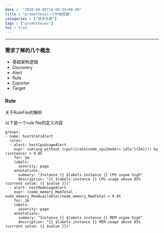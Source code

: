 ```yaml
---
date :  "2020-08-06T18:00:55+08:00" 
title : "prometheus(一)环境搭建" 
categories : ["技术文章"] 
tags : ["prometheues"] 
toc : true
---
```


---

### 需求了解的几个概念

- 基础架构逻辑
- Discovery
- Alert
- Rule
- Exporter
- Target

### Rule

关于RuleFile的解析

以下是一个rule file的定义内容

```
groups:
- name: hostStatsAlert
  rules:
  - alert: hostCpuUsageAlert
    expr: sum(avg without (cpu)(irate(node_cpu{mode!='idle'}[5m]))) by (instance) > 0.85
    for: 1m
    labels:
      severity: page
    annotations:
      summary: "Instance {{ $labels.instance }} CPU usgae high"
      description: "{{ $labels.instance }} CPU usage above 85% (current value: {{ $value }})"
  - alert: hostMemUsageAlert
    expr: (node_memory_MemTotal - node_memory_MemAvailable)/node_memory_MemTotal > 0.85
    for: 1m
    labels:
      severity: page
    annotations:
      summary: "Instance {{ $labels.instance }} MEM usgae high"
      description: "{{ $labels.instance }} MEM usage above 85% (current value: {{ $value }})"
```

